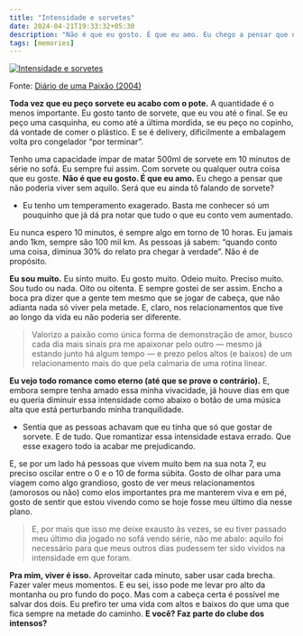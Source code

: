 ```yaml
---
title: "Intensidade e sorvetes"
date: 2024-04-21T19:33:32+05:30
description: "Não é que eu gosto. É que eu amo. Eu chego a pensar que não poderia viver sem aquilo. Será que eu ainda tô falando de sorvete?"
tags: [memories]
---
```


<a href="./ate-ficar-velhinho#update">  <img src="https://i1.wp.com/memories.geanramos.com.br/img/intensidade-e-sorvetes.gif" alt="Intensidade e sorvetes">  </a>

Fonte: [Diário de uma Paixão (2004)](./ate-ficar-velhinho#update) 

**Toda vez que eu peço sorvete eu acabo com o pote.** A quantidade é o menos importante. Eu gosto tanto de sorvete, que eu vou até o final. Se eu peço uma casquinha, eu como até a última mordida, se eu peço no copinho, dá vontade de comer o plástico. E se é delivery, dificilmente a embalagem volta pro congelador “por terminar”.

Tenho uma capacidade ímpar de matar 500ml de sorvete em 10 minutos de série no sofá. Eu sempre fui assim. Com sorvete ou qualquer outra coisa que eu goste. **Não é que eu gosto. É que eu amo.** Eu chego a pensar que não poderia viver sem aquilo. Será que eu ainda tô falando de sorvete?

-   Eu tenho um temperamento exagerado. Basta me conhecer só um pouquinho que já dá pra notar que tudo o que eu conto vem aumentado.

Eu nunca espero 10 minutos, é sempre algo em torno de 10 horas. Eu jamais ando 1km, sempre são 100 mil km. As pessoas já sabem: “quando conto uma coisa, diminua 30% do relato pra chegar à verdade”. Não é de propósito.

**Eu sou muito.** Eu sinto muito. Eu gosto muito. Odeio muito. Preciso muito. Sou tudo ou nada. Oito ou oitenta. E sempre gostei de ser assim. Encho a boca pra dizer que a gente tem mesmo que se jogar de cabeça, que não adianta nada só viver pela metade. E, claro, nos relacionamentos que tive ao longo da vida eu não poderia ser diferente.

> Valorizo a paixão como única forma de demonstração de amor, busco cada dia mais sinais pra me apaixonar pelo outro — mesmo já estando junto há algum tempo — e prezo pelos altos (e baixos) de um relacionamento mais do que pela calmaria de uma rotina linear.

**Eu vejo todo romance como eterno (até que se prove o contrário).** E, embora sempre tenha amado essa minha vivacidade, já houve dias em que eu queria diminuir essa intensidade como abaixo o botão de uma música alta que está perturbando minha tranquilidade.

-   Sentia que as pessoas achavam que eu tinha que só que gostar de sorvete. E de tudo. Que romantizar essa intensidade estava errado. Que esse exagero todo ia acabar me prejudicando.

E, se por um lado há pessoas que vivem muito bem na sua nota 7, eu preciso oscilar entre o 0 e o 10 de forma súbita. Gosto de olhar para uma viagem como algo grandioso, gosto de ver meus relacionamentos (amorosos ou não) como elos importantes pra me manterem viva e em pé, gosto de sentir que estou vivendo como se hoje fosse meu último dia nesse plano.

> E, por mais que isso me deixe exausto às vezes, se eu tiver passado meu último dia jogado no sofá vendo série, não me abalo: aquilo foi necessário para que meus outros dias pudessem ter sido vividos na intensidade em que foram.

**Pra mim, viver é isso.** Aproveitar cada minuto, saber usar cada brecha. Fazer valer meus momentos. E eu sei, isso pode me levar pro alto da montanha ou pro fundo do poço. Mas com a cabeça certa é possível me salvar dos dois. Eu prefiro ter uma vida com altos e baixos do que uma que fica sempre na metade do caminho. **E você? Faz parte do clube dos intensos?**
